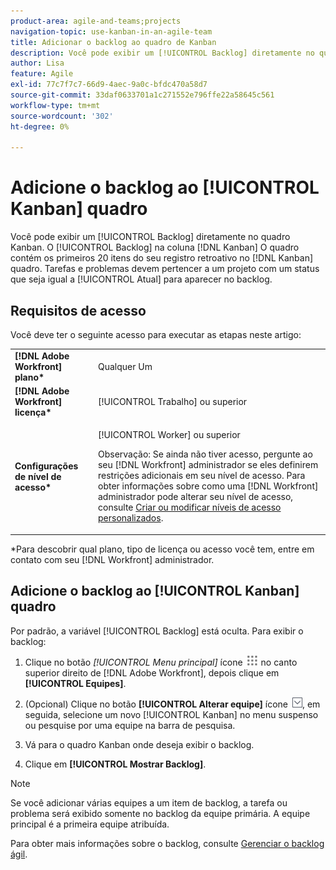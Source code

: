 ```yaml
---
product-area: agile-and-teams;projects
navigation-topic: use-kanban-in-an-agile-team
title: Adicionar o backlog ao quadro de Kanban
description: Você pode exibir um [!UICONTROL Backlog] diretamente no quadro Kanban. O [!UICONTROL Backlog] na coluna [!DNL Kanban] O quadro contém os primeiros 20 itens do seu registro retroativo no [!DNL Kanban] quadro. As tarefas e os problemas devem pertencer a um projeto com um status que corresponda a Atual para aparecer no backlog.
author: Lisa
feature: Agile
exl-id: 77c7f7c7-66d9-4aec-9a0c-bfdc470a58d7
source-git-commit: 33daf0633701a1c271552e796ffe22a58645c561
workflow-type: tm+mt
source-wordcount: '302'
ht-degree: 0%

---
```


# Adicione o backlog ao [!UICONTROL Kanban] quadro

Você pode exibir um [!UICONTROL Backlog] diretamente no quadro Kanban. O [!UICONTROL Backlog] na coluna [!DNL Kanban] O quadro contém os primeiros 20 itens do seu registro retroativo no [!DNL Kanban] quadro. Tarefas e problemas devem pertencer a um projeto com um status que seja igual a [!UICONTROL Atual] para aparecer no backlog.

## Requisitos de acesso

Você deve ter o seguinte acesso para executar as etapas neste artigo:

<table style="table-layout:auto"> 
 <col> 
 <col> 
 <tbody> 
  <tr> 
   <td role="rowheader"><strong>[!DNL Adobe Workfront] plano*</strong></td> 
   <td> <p>Qualquer Um</p> </td> 
  </tr> 
  <tr> 
   <td role="rowheader"><strong>[!DNL Adobe Workfront] licença*</strong></td> 
   <td> <p>[!UICONTROL Trabalho] ou superior</p> </td> 
  </tr> 
  <tr> 
   <td role="rowheader"><strong>Configurações de nível de acesso*</strong></td> 
   <td> <p>[!UICONTROL Worker] ou superior</p> <p>Observação: Se ainda não tiver acesso, pergunte ao seu [!DNL Workfront] administrador se eles definirem restrições adicionais em seu nível de acesso. Para obter informações sobre como uma [!DNL Workfront] administrador pode alterar seu nível de acesso, consulte <a href="../../administration-and-setup/add-users/configure-and-grant-access/create-modify-access-levels.md" class="MCXref xref">Criar ou modificar níveis de acesso personalizados</a>.</p> </td> 
  </tr> 
 </tbody> 
</table>

&#42;Para descobrir qual plano, tipo de licença ou acesso você tem, entre em contato com seu [!DNL Workfront] administrador.

## Adicione o backlog ao [!UICONTROL Kanban] quadro

Por padrão, a variável [!UICONTROL Backlog] está oculta. Para exibir o backlog:

1. Clique no botão *[!UICONTROL *Menu principal]** ícone ![](assets/main-menu-icon.png) no canto superior direito de [!DNL Adobe Workfront], depois clique em **[!UICONTROL Equipes]**.

1. (Opcional) Clique no botão **[!UICONTROL Alterar equipe]** ícone ![Ícone Alternar equipe](assets/switch-team-icon.png), em seguida, selecione um novo [!UICONTROL Kanban] no menu suspenso ou pesquise por uma equipe na barra de pesquisa.

1. Vá para o quadro Kanban onde deseja exibir o backlog.
1. Clique em **[!UICONTROL Mostrar Backlog]**.

>[!NOTE]
>
>Se você adicionar várias equipes a um item de backlog, a tarefa ou problema será exibido somente no backlog da equipe primária. A equipe principal é a primeira equipe atribuída.

Para obter mais informações sobre o backlog, consulte [Gerenciar o backlog ágil](../../agile/work-in-an-agile-environment/manage-the-agile-backlog.md).
